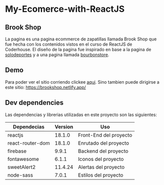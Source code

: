 # My-Ecomerce-with-ReactJS
## Brook Shop


La pagina es una pagina ecommerce de zapatillas llamada Brook Shop que fue hecha con los contenidos vistos en el curso de ReactJS de Coderhouse.
El diseño de la pagina fue inspirado en base a la pagina de [solodeportes](https://www.solodeportes.com.ar/) y a una pagina llamada [bourbonstore](https://www.bourbonstore.com.ar/).

## Demo

Para poder ver el sitio corriendo clickee [aqui](https://brookshop.netlify.app/). Sino tambien puede dirigirse a este sitio:
https://brookshop.netlify.app/

## Dev dependencies

Las dependencias y librerias utilizadas en este proyecto son las siguientes:

| Dependecias | Version | Uso |
| ------ | ------ | ------ |
| reactjs | 18.1.0 | Front-End del proyecto |
| react-router-dom | 18.1.0 | Enrutado del proyecto |
| firebase | 9.9.1 | Backend del proyecto |
| fontawesome | 6.1.1 | Iconos del proyecto |
| sweetAlert2 | 11.4.24 | Alertas del proyecto |
| node-sass | 7.0.1 | Estilos del proyecto |
